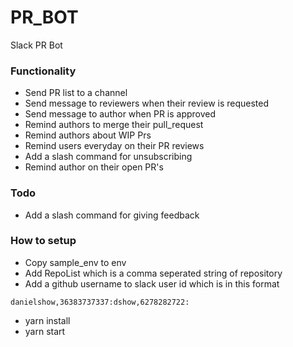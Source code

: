 # PR_BOT
Slack PR Bot

### Functionality

- Send PR list to a channel
- Send message to reviewers when their review is requested
- Send message to author when PR is approved
- Remind authors to merge their pull_request
- Remind authors about WIP Prs
- Remind users everyday on their PR reviews
- Add a slash command for unsubscribing
- Remind author on their open PR's

### Todo
- Add a slash command for giving feedback

### How to setup
- Copy sample_env to env
- Add RepoList which is a comma seperated string of repository
- Add a github username to slack user id which is in this format
```
danielshow,36383737337:dshow,6278282722:
```
- yarn install
- yarn start
